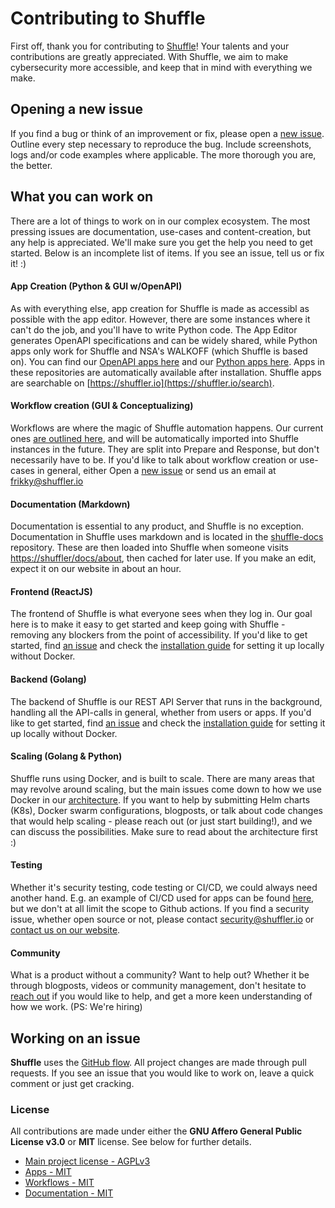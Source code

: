 # Contributing to Shuffle

First off, thank you for contributing to [Shuffle](https://shuffler.io/)! Your talents and your contributions are greatly appreciated. With Shuffle, we aim to make cybersecurity more accessible, and keep that in mind with everything we make. 

## Opening a new issue

If you find a bug or think of an improvement or fix, please open a [new issue](https://github.com/frikky/Shuffle/issues/new). Outline every step necessary to reproduce the bug. Include screenshots, logs and/or code examples where applicable. The more thorough you are, the better.

## What you can work on
There are a lot of things to work on in our complex ecosystem. The most pressing issues are documentation, use-cases and content-creation, but any help is appreciated. We'll make sure you get the help you need to get started. Below is an incomplete list of items. If you see an issue, tell us or fix it! :)

#### App Creation (Python & GUI w/OpenAPI)
As with everything else, app creation for Shuffle is made as accessibl as possible with the app editor. However, there are some instances where it can't do the job, and you'll have to write Python code. The App Editor generates OpenAPI specifications and can be widely shared, while Python apps only work for Shuffle and NSA's WALKOFF (which Shuffle is based on). You can find our [OpenAPI apps here](https://github.com/frikky/security-openapis) and our [Python apps here](https://github.com/frikky/shuffle-apps). Apps in these repositories are automatically available after installation. Shuffle apps are searchable on [https://shuffler.io](https://shuffler.io/search).

#### Workflow creation (GUI & Conceptualizing) 
Workflows are where the magic of Shuffle automation happens. Our current ones [are outlined here](https://github.com/frikky/security-openapis), and will be automatically imported into Shuffle instances in the future. They are split into Prepare and Response, but don't necessarily have to be. If you'd like to talk about workflow creation or use-cases in general, either Open a [new issue](https://github.com/frikky/shuffle-workflows/issues/new) or send us an email at [frikky@shuffler.io](mailto:frikky@shuffler.io) 

#### Documentation (Markdown)
Documentation is essential to any product, and Shuffle is no exception. Documentation in Shuffle uses markdown and is located in the [shuffle-docs](https://github.com/frikky/shuffle-docs/tree/master/docs) repository. These are then loaded into Shuffle when someone visits [https://shuffler/docs/about](https://shuffler/docs/about), then cached for later use. If you make an edit, expect it on our website in about an hour. 

#### Frontend (ReactJS)
The frontend of Shuffle is what everyone sees when they log in. Our goal here is to make it easy to get started and keep going with Shuffle - removing any blockers from the point of accessibility. If you'd like to get started, find [an issue](https://github.com/frikky/Shuffle/issues) and check the [installation guide](https://github.com/frikky/Shuffle/blob/master/install-guide.md#local-development-installation) for setting it up locally without Docker. 

#### Backend (Golang)
The backend of Shuffle is our REST API Server that runs in the background, handling all the API-calls in general, whether from users or apps. If you'd like to get started, find [an issue](https://github.com/frikky/Shuffle/issues) and check the [installation guide](https://github.com/frikky/Shuffle/blob/master/install-guide.md#local-development-installation) for setting it up locally without Docker. 

#### Scaling (Golang & Python)
Shuffle runs using Docker, and is built to scale. There are many areas that may revolve around scaling, but the main issues come down to how we use Docker in our [architecture](https://shuffler.io/docs/architecture). If you want to help by submitting Helm charts (K8s), Docker swarm configurations, blogposts, or talk about code changes that would help scaling - please reach out (or just start building!), and we can discuss the possibilities. Make sure to read about the architecture first :)

#### Testing 
Whether it's security testing, code testing or CI/CD, we could always need another hand. E.g. an example of CI/CD used for apps can be found [here](https://github.com/Shuffle/Shuffle-apps/blob/master/.github/workflows/ci.yaml), but we don't at all limit the scope to Github actions. If you find a security issue, whether open source or not, please contact [security@shuffler.io](mailto:security@shuffler.io) or [contact us on our website](https://shuffler.io/contact).

#### Community 
What is a product without a community? Want to help out? Whether it be through blogposts, videos or community management, don't hesitate to [reach out](https://shuffler.io/contact) if you would like to help, and get a more keen understanding of how we work. (PS: We're hiring)

## Working on an issue

**Shuffle** uses the [GitHub flow](https://guides.github.com/introduction/flow/index.html). All project changes are made through pull requests.
If you see an issue that you would like to work on, leave a quick comment or just get cracking. 

### License

All contributions are made under either the **GNU Affero General Public License v3.0** or **MIT** license. See below for further details.

* [Main project license - AGPLv3](https://github.com/frikky/Shuffle/blob/master/LICENSE)
* [Apps - MIT](https://github.com/frikky/Shuffle-apps/blob/master/LICENSE)
* [Workflows - MIT](https://github.com/frikky/Shuffle-workflows/blob/master/LICENSE)
* [Documentation - MIT](https://github.com/frikky/Shuffle-docs/blob/master/LICENSE)

